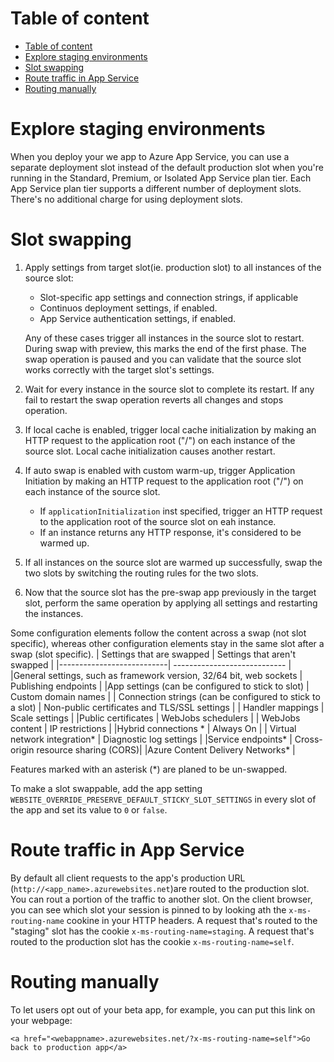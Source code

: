 # Table of content
- [Table of content](#table-of-content)
- [Explore staging environments](#explore-staging-environments)
- [Slot swapping](#slot-swapping)
- [Route traffic in App Service](#route-traffic-in-app-service)
- [Routing manually](#routing-manually)
# Explore staging environments
When you deploy your we app to Azure App Service, you can use a separate deployment slot instead of the default production slot when you're running in the Standard, Premium, or Isolated App Service plan tier.
Each App Service plan tier supports a different number of deployment slots. There's no additional charge for using deployment slots. 
# Slot swapping
1. Apply settings from target slot(ie. production slot) to all instances of the source slot:
    - Slot-specific app settings and connection strings, if applicable
    - Continuos deployment settings, if enabled.
    - App Service authentication settings, if enabled.

    Any of these cases trigger all instances in the source slot to restart. During swap with preview, this marks the end of the first phase. The swap operation is paused and you can validate that the source slot works correctly with the target slot's settings.

2. Wait for every instance in the source slot to complete its restart. If any fail to restart the swap operation reverts all changes and stops operation.
3. If local cache is enabled, trigger local cache initialization by making an HTTP request to the application root ("/") on each instance of the source slot. Local cache initialization causes another restart.
4. If auto swap is enabled with custom warm-up, trigger Application Initiation by making an HTTP request to the application root ("/") on each instance of the source slot.
    - If `applicationInitialization` inst specified, trigger an HTTP request to the application root of the source slot on eah instance.
    - If an instance returns any HTTP response, it's considered to be warmed up.
5. If all instances on the source slot are warmed up successfully, swap the two slots by switching the routing rules for the two slots.
6. Now that the source slot has the pre-swap app previously in the target slot, perform the same operation by applying all settings and restarting the instances.

Some configuration elements follow the content across a swap (not slot specific), whereas other configuration elements stay in the same slot after a swap (slot specific).
| Settings that are swapped | Settings that aren't swapped |
|---------------------------| ---------------------------- |
|General settings, such as framework version, 32/64 bit, web sockets | Publishing endpoints |
|App settings (can be configured to stick to slot) | Custom domain names |
| Connection strings (can be configured to stick to a slot) | Non-public certificates and TLS/SSL settings |
| Handler mappings | Scale settings |
|Public certificates | WebJobs schedulers |
| WebJobs content | IP restrictions |
|Hybrid connections * | Always On |
| Virtual network integration* | Diagnostic log settings |
|Service endpoints* | Cross-origin resource sharing (CORS)|
|Azure Content Delivery Networks* |

Features marked with an asterisk (*) are planed to be un-swapped.

To make a slot swappable, add the app setting `WEBSITE_OVERRIDE_PRESERVE_DEFAULT_STICKY_SLOT_SETTINGS` in every slot of the app and set its value to `0` or `false`.
# Route traffic in App Service
By default all client requests to the app's production URL (`http://<app_name>.azurewebsites.net`)are routed to the production slot. You can rout a portion of the traffic to another slot.
On the client browser, you can see which slot your session is pinned to by looking ath the `x-ms-routing-name` cookine in your HTTP headers. A request that's routed to the "staging" slot has the cookie `x-ms-routing-name=staging`. A request that's routed to the production slot has the cookie `x-ms-routing-name=self`.
# Routing manually
To let users opt out of your beta app, for example, you can put this link on your webpage:
```
<a href="<webappname>.azurewebsites.net/?x-ms-routing-name=self">Go back to production app</a>
```


